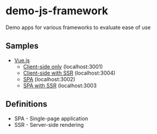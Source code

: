 # demo-js-framework
Demo apps for various frameworks to evaluate ease of use

## Samples
* [Vue.js](https://vuejs.org)
  * [Client-side only](/vue-client) (localhost:3001)
  * [Client-side with SSR](/vue-ssr-client) (localhost:3004)
  * [SPA](/vue-spa) (localhost:3002)
  * [SPA with SSR](/vue-ssr-client) (localhost:3003

## Definitions
* SPA - Single-page application
* SSR - Server-side rendering
